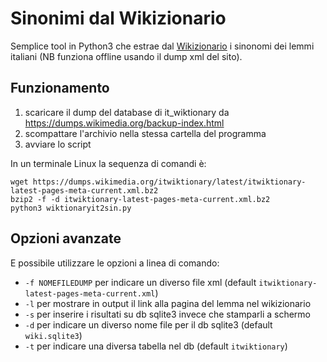 # Sinonimi dal Wikizionario
Semplice tool in Python3 che estrae dal [Wikizionario](https://it.wiktionary.com) i sinonomi dei lemmi italiani (NB funziona offline usando il dump xml del sito).

## Funzionamento
1. scaricare il dump del database di it_wiktionary da https://dumps.wikimedia.org/backup-index.html
2. scompattare l'archivio nella stessa cartella del programma
3. avviare lo script

In un terminale Linux la sequenza di comandi è:

    wget https://dumps.wikimedia.org/itwiktionary/latest/itwiktionary-latest-pages-meta-current.xml.bz2
    bzip2 -f -d itwiktionary-latest-pages-meta-current.xml.bz2
    python3 wiktionaryit2sin.py

## Opzioni avanzate

E possibile utilizzare le opzioni a linea di comando:
* `-f NOMEFILEDUMP` per indicare un diverso file xml (default `itwiktionary-latest-pages-meta-current.xml`)
* `-l` per mostrare in output il link alla pagina del lemma nel wikizionario
* `-s` per inserire i risultati su db sqlite3 invece che stamparli a schermo
* `-d` per indicare un diverso nome file per il db sqlite3 (default `wiki.sqlite3`)
* `-t` per indicare una diversa tabella nel db (default `itwiktionary`)
